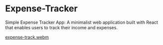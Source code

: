 # Expense-Tracker
Simple Expense Tracker App: A minimalist web application built with React that enables users to track their income and expenses.


[expense-track.webm](https://github.com/varundhand/expense-tracker/assets/110025628/7d6eb16f-6839-4667-a002-6e32a4a82f36)
